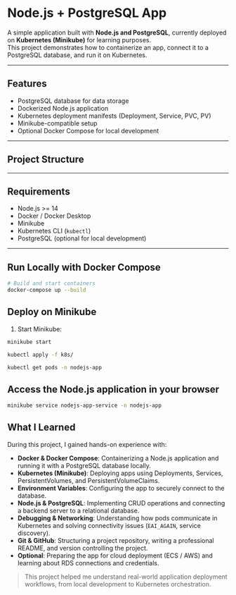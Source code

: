# Node.js + PostgreSQL App

A simple application built with **Node.js and PostgreSQL**, currently deployed on **Kubernetes (Minikube)** for learning purposes.  
This project demonstrates how to containerize an app, connect it to a PostgreSQL database, and run it on Kubernetes.

---

## Features

- PostgreSQL database for data storage
- Dockerized Node.js application
- Kubernetes deployment manifests (Deployment, Service, PVC, PV)
- Minikube-compatible setup
- Optional Docker Compose for local development

---

## Project Structure

---

## Requirements

- Node.js >= 14  
- Docker / Docker Desktop  
- Minikube  
- Kubernetes CLI (`kubectl`)  
- PostgreSQL (optional for local development)

---

## Run Locally with Docker Compose

```bash
# Build and start containers
docker-compose up --build
```

## Deploy on Minikube

1. Start Minikube:

```bash
minikube start

kubectl apply -f k8s/

kubectl get pods -n nodejs-app
```
## Access the Node.js application in your browser
```bash
minikube service nodejs-app-service -n nodejs-app
```

## What I Learned

During this project, I gained hands-on experience with:

- **Docker & Docker Compose**: Containerizing a Node.js application and running it with a PostgreSQL database locally.
- **Kubernetes (Minikube)**: Deploying apps using Deployments, Services, PersistentVolumes, and PersistentVolumeClaims.
- **Environment Variables**: Configuring the app to securely connect to the database.
- **Node.js & PostgreSQL**: Implementing CRUD operations and connecting a backend server to a relational database.
- **Debugging & Networking**: Understanding how pods communicate in Kubernetes and solving connectivity issues (`EAI_AGAIN`, service discovery).
- **Git & GitHub**: Structuring a project repository, writing a professional README, and version controlling the project.
- **Optional**: Preparing the app for cloud deployment (ECS / AWS) and learning about RDS connections and credentials.

> This project helped me understand real-world application deployment workflows, from local development to Kubernetes orchestration.


















